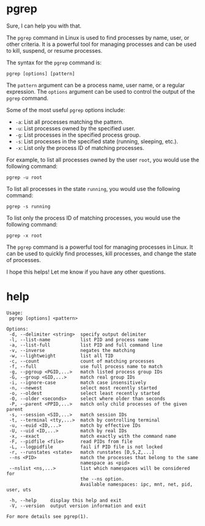 # pgrep

Sure, I can help you with that.

The `pgrep` command in Linux is used to find processes by name, user, or other criteria. It is a powerful tool for managing processes and can be used to kill, suspend, or resume processes.

The syntax for the `pgrep` command is:

```
pgrep [options] [pattern]
```

The `pattern` argument can be a process name, user name, or a regular expression. The `options` argument can be used to control the output of the `pgrep` command.

Some of the most useful `pgrep` options include:

* `-a`: List all processes matching the pattern.
* `-u`: List processes owned by the specified user.
* `-g`: List processes in the specified process group.
* `-s`: List processes in the specified state (running, sleeping, etc.).
* `-x`: List only the process ID of matching processes.

For example, to list all processes owned by the user `root`, you would use the following command:

```
pgrep -u root
```

To list all processes in the state `running`, you would use the following command:

```
pgrep -s running
```

To list only the process ID of matching processes, you would use the following command:

```
pgrep -x root
```

The `pgrep` command is a powerful tool for managing processes in Linux. It can be used to quickly find processes, kill processes, and change the state of processes.

I hope this helps! Let me know if you have any other questions.




# help 

```
Usage:
 pgrep [options] <pattern>

Options:
 -d, --delimiter <string>  specify output delimiter
 -l, --list-name           list PID and process name
 -a, --list-full           list PID and full command line
 -v, --inverse             negates the matching
 -w, --lightweight         list all TID
 -c, --count               count of matching processes
 -f, --full                use full process name to match
 -g, --pgroup <PGID,...>   match listed process group IDs
 -G, --group <GID,...>     match real group IDs
 -i, --ignore-case         match case insensitively
 -n, --newest              select most recently started
 -o, --oldest              select least recently started
 -O, --older <seconds>     select where older than seconds
 -P, --parent <PPID,...>   match only child processes of the given parent
 -s, --session <SID,...>   match session IDs
 -t, --terminal <tty,...>  match by controlling terminal
 -u, --euid <ID,...>       match by effective IDs
 -U, --uid <ID,...>        match by real IDs
 -x, --exact               match exactly with the command name
 -F, --pidfile <file>      read PIDs from file
 -L, --logpidfile          fail if PID file is not locked
 -r, --runstates <state>   match runstates [D,S,Z,...]
 --ns <PID>                match the processes that belong to the same
                           namespace as <pid>
 --nslist <ns,...>         list which namespaces will be considered for
                           the --ns option.
                           Available namespaces: ipc, mnt, net, pid, user, uts

 -h, --help     display this help and exit
 -V, --version  output version information and exit

For more details see pgrep(1).

```
